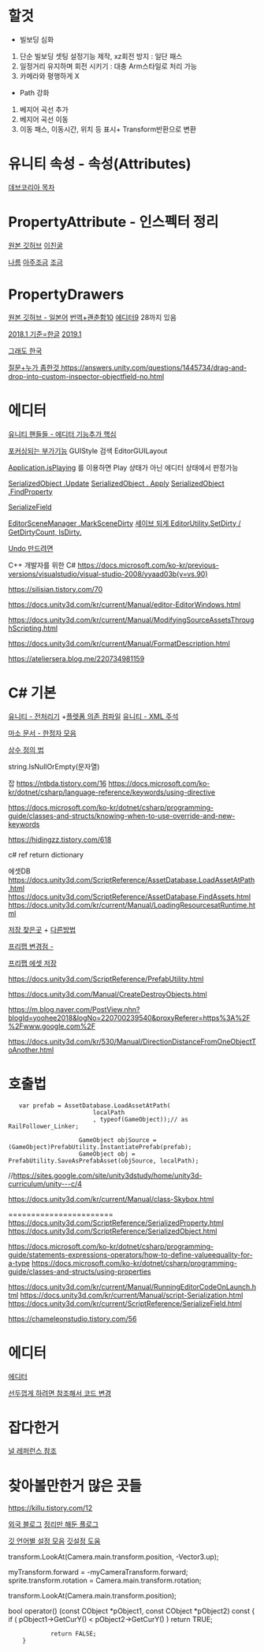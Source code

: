 # 할것
- 빌보딩 심화
1. 단순 빌보딩 셋팅 설정기능 제작, xz회전 방지 : 일단 패스
2. 일정거리 유지하며 회전 시키기 : 대충 Arm스타일로 처리 가능
3. 카메라와 평행하게 X
- Path 강화
1. 베지어 곡선 추가
2. 베지어 곡선 이동
3. 이동 패스, 이동시간, 위치 등 표시+ Transform반환으로 변환



# 유니티 속성 - 속성(Attributes)
[데브코리아 목차](http://www.devkorea.co.kr/reference/Documentation/ScriptReference/20_class_hierarchy.Attributes.html)

# PropertyAttribute - 인스펙터 정리
[원본 깃허브](https://github.com/dbrizov/NaughtyAttributes)
    [이친굴](https://docs.unity3d.com/ScriptReference/PropertyAttribute.html)

[나름](https://blog.naver.com/kch8246/220699888329)
[아주조금](https://mentum.tistory.com/223)
[조금](https://rbals1101.tistory.com/72)

# PropertyDrawers

[원본 깃허브 - 일본어](https://anchan828.github.io/editor-manual/web/property_drawer.html)
[번역+괜춘함10](https://blog.naver.com/hammerimpact/220775187161)
[에디터9](http://blog.naver.com/hammerimpact/220775012493)
 28까지 있음

[2018.1 기준=한글](https://docs.unity3d.com/kr/2018.1/Manual/editor-PropertyDrawers.html)
[2019.1](https://docs.unity3d.com/ScriptReference/PropertyDrawer.html)

[그래도 한국](https://rbals1101.tistory.com/75)

[질문+누가 좀한것 ](https://forum.unity.com/threads/draw-a-field-only-if-a-condition-is-met.448855/)
https://answers.unity.com/questions/1445734/drag-and-drop-into-custom-inspector-objectfield-no.html


# 에디터 
[유니티 핸들들 - 에디터 기능추가 핵심](https://docs.unity3d.com/ScriptReference/Handles.html)

[포커싱되는 부가기능](https://docs.unity3d.com/ScriptReference/SceneView.FrameLastActiveSceneView.html)
GUIStyle 검색
EditorGUILayout

[Application.isPlaying](https://docs.unity3d.com/ScriptReference/Application-isPlaying.html)
를 이용하면 Play 상태가 아닌 에디터 상태에서 판정가능




[SerializedObject .Update](https://docs.unity3d.com/ScriptReference/SerializedObject.Update.html)
[SerializedObject . Apply](https://docs.unity3d.com/ScriptReference/SerializedObject.ApplyModifiedProperties.html)
[SerializedObject .FindProperty](https://docs.unity3d.com/ScriptReference/SerializedObject.FindProperty.html)


[SerializeField](https://docs.unity3d.com/ScriptReference/SerializeField.html)

[EditorSceneManager .MarkSceneDirty](https://docs.unity3d.com/ScriptReference/SceneManagement.EditorSceneManager.MarkSceneDirty.html)
[세이브 되게 EditorUtility.SetDirty / GetDirtyCount, IsDirty.](https://docs.unity3d.com/ScriptReference/EditorUtility.SetDirty.html)

[Undo 만드려면](https://docs.unity3d.com/ScriptReference/Undo.RecordObject.html)


C++ 개발자를 위한 C#
https://docs.microsoft.com/ko-kr/previous-versions/visualstudio/visual-studio-2008/yyaad03b(v=vs.90)


https://silisian.tistory.com/70


https://docs.unity3d.com/kr/current/Manual/editor-EditorWindows.html

https://docs.unity3d.com/kr/current/Manual/ModifyingSourceAssetsThroughScripting.html

https://docs.unity3d.com/kr/current/Manual/FormatDescription.html

https://ateliersera.blog.me/220734981159

# C# 기본

[유니티 - 전처리기](https://bluemeta.tistory.com/12)
 +[플렛폼 의존 컴파일](https://docs.unity3d.com/Manual/PlatformDependentCompilation.html)
[유니티 - XML 주석](http://blog.naver.com/lyw94k/221132464639)

[마소 문서 - 한정자 모음](https://docs.microsoft.com/ko-kr/dotnet/csharp/language-reference/keywords/)

[상수 정의 법](https://docs.microsoft.com/ko-kr/dotnet/csharp/programming-guide/classes-and-structs/how-to-define-constants)

string.IsNullOrEmpty(문자열)

잡
https://ntbda.tistory.com/16
https://docs.microsoft.com/ko-kr/dotnet/csharp/language-reference/keywords/using-directive

https://docs.microsoft.com/ko-kr/dotnet/csharp/programming-guide/classes-and-structs/knowing-when-to-use-override-and-new-keywords

https://hidingzz.tistory.com/618

c# ref return dictionary




에셋DB
https://docs.unity3d.com/ScriptReference/AssetDatabase.LoadAssetAtPath.html
https://docs.unity3d.com/ScriptReference/AssetDatabase.FindAssets.html
https://docs.unity3d.com/kr/current/Manual/LoadingResourcesatRuntime.html



[저장 찾은곳](https://forum.unity.com/threads/solved-creating-prefab-variant-with-script.546358/) + [다른방법](https://answers.unity.com/questions/27626/how-to-create-prefabs-from-editor-scripts.html)

[프리팹 변경점 - ](https://openlevel.postype.com/post/2984016)

[프리팹 에셋 저장](https://docs.unity3d.com/ScriptReference/PrefabUtility.SaveAsPrefabAsset.html)

https://docs.unity3d.com/ScriptReference/PrefabUtility.html

https://docs.unity3d.com/Manual/CreateDestroyObjects.html


https://m.blog.naver.com/PostView.nhn?blogId=yoohee2018&logNo=220700239540&proxyReferer=https%3A%2F%2Fwww.google.com%2F


https://docs.unity3d.com/kr/530/Manual/DirectionDistanceFromOneObjectToAnother.html

# 호출법

       var prefab = AssetDatabase.LoadAssetAtPath(
                            localPath
                            , typeof(GameObject));// as RailFollower_Linker;

                        GameObject objSource = (GameObject)PrefabUtility.InstantiatePrefab(prefab);
                        GameObject obj = PrefabUtility.SaveAsPrefabAsset(objSource, localPath);


//https://sites.google.com/site/unity3dstudy/home/unity3d-curriculum/unity---c/4

https://docs.unity3d.com/kr/current/Manual/class-Skybox.html




=======================
https://docs.unity3d.com/ScriptReference/SerializedProperty.html
https://docs.unity3d.com/ScriptReference/SerializedObject.html



https://docs.microsoft.com/ko-kr/dotnet/csharp/programming-guide/statements-expressions-operators/how-to-define-valueequality-for-a-type
https://docs.microsoft.com/ko-kr/dotnet/csharp/programming-guide/classes-and-structs/using-properties




https://docs.unity3d.com/kr/current/Manual/RunningEditorCodeOnLaunch.html
https://docs.unity3d.com/kr/current/Manual/script-Serialization.html
https://docs.unity3d.com/kr/current/ScriptReference/SerializeField.html

https://chameleonstudio.tistory.com/56


# 에디터

[에디터](https://docs.unity3d.com/kr/current/ScriptReference/Editor.html)

[선두껍게 하려면 참조해서 코드 변경](https://answers.unity.com/questions/1139985/gizmosdrawline-thickens.html)


# 잡다한거

[널 레퍼런스 참조](https://docs.unity3d.com/kr/current/Manual/NullReferenceException.html)



# 찾아볼만한거 많은 곳들


https://killu.tistory.com/12


[외국 블로그](http://www.ryan-meier.com/blog/?p=67)
[정리만 해둔 플로그](https://smilejsu.tistory.com/1001)


[깃 언어별 설정 모음](https://github.com/github/gitignore)
[깃설정 도움](https://wnsgml972.github.io/git/git_gitignore.html)



transform.LookAt(Camera.main.transform.position, -Vector3.up);

myTransform.forward = -myCameraTransform.forward;
sprite.transform.rotation = Camera.main.transform.rotation;

transform.LookAt(Camera.main.transform.position);


  bool operator() (const CObject *pObject1, const CObject *pObject2) const
        {
                if ( pObject1->GetCurY() < pObject2->GetCurY() )
                        return TRUE;

                return FALSE;
        }
